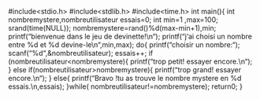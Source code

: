 #include<stdio.h>
#include<stdlib.h>
#include<time.h>
int main(){
int nombremystere,nombreutilisateur essais=0;
int min=1 ,max=100;
srand(time(NULL));
nombremystere=rand()%d(max-min+1),min;
printf(“bienvenue dans le jeu de devinette!\n“);
printf(“j‘ai choisi un nombre entre %d et %d devine-le\n“,min,max);
do{
printf(“choisir un nombre:“);
scanf(“%d“,&nombreutilisateur);
essais++;
if (nombreutilisateur<nombremystere){
printf(“trop petit! essayer encore.\n“);
} 
else if(nombreutilisateur>nombremystere){
printf(“trop grand! essayer encore.\n“);
}
else{
printf(“Bravo !tu as trouve le nombre mystere en %d essais.\n,essais);
}while( nombreutilisateur!=nombremystere);
return0;
}
